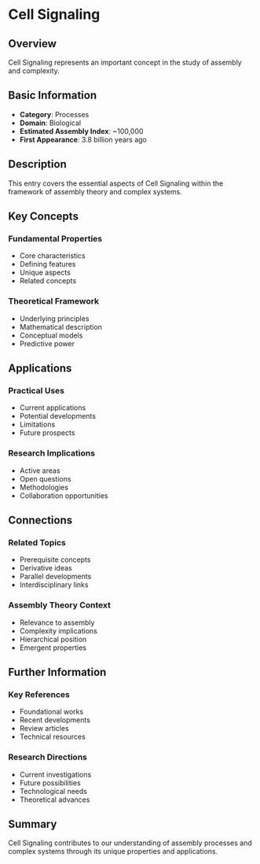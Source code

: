 # Cell Signaling

## Overview

Cell Signaling represents an important concept in the study of assembly and complexity.

## Basic Information

- **Category**: Processes
- **Domain**: Biological
- **Estimated Assembly Index**: ~100,000
- **First Appearance**: 3.8 billion years ago

## Description

This entry covers the essential aspects of Cell Signaling within the framework of assembly theory and complex systems.

## Key Concepts

### Fundamental Properties
- Core characteristics
- Defining features
- Unique aspects
- Related concepts

### Theoretical Framework
- Underlying principles
- Mathematical description
- Conceptual models
- Predictive power

## Applications

### Practical Uses
- Current applications
- Potential developments
- Limitations
- Future prospects

### Research Implications
- Active areas
- Open questions
- Methodologies
- Collaboration opportunities

## Connections

### Related Topics
- Prerequisite concepts
- Derivative ideas
- Parallel developments
- Interdisciplinary links

### Assembly Theory Context
- Relevance to assembly
- Complexity implications
- Hierarchical position
- Emergent properties

## Further Information

### Key References
- Foundational works
- Recent developments
- Review articles
- Technical resources

### Research Directions
- Current investigations
- Future possibilities
- Technological needs
- Theoretical advances

## Summary

Cell Signaling contributes to our understanding of assembly processes and complex systems through its unique properties and applications.
